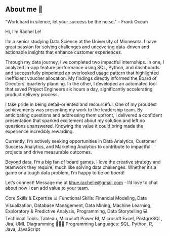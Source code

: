 ## About me 👋

"Work hard in silence, let your success be the noise." – Frank Ocean 

Hi, I’m Rachel Le! 

I’m a senior studying Data Science at the University of Minnesota. I have great passion for solving challenges and uncovering data-driven and actionable insights that enhance customer experiences. 

Through my data journey, I’ve completed two impactful internships. In one, I analyzed in-app feature performance using SQL, Python, and dashboards and successfully pinpointed an overlooked usage pattern that highlighted inefficient voucher allocation. My findings directly informed the Board of Directors’ quarterly planning. In the other, I developed an automated tool that saved Project Engineers six hours a day, significantly accelerating product delivery process. 
 
I take pride in being detail-oriented and resourceful. One of my proudest achievements was presenting my work to the leadership team. By anticipating questions and addressing them upfront, I delivered a confident presentation that sparked excitement about my solution and left no questions unanswered. Knowing the value it could bring made the experience incredibly rewarding. 
 
Currently, I’m actively seeking opportunities in Data Analytics, Customer Success Analytics, and Marketing Analytics to contribute to impactful projects and drive measurable outcomes. 

Beyond data, I’m a big fan of board games. I love the creative strategy and teamwork they require, much like solving data challenges. Whether it’s a game or a tough data problem, I’m happy to be *on board*! 

Let’s connect! Message me at khue.rachelle@gmail.com - I’d love to chat about how I can add value to your team.

Core Skills & Expertise 
📊 Functional Skills: Financial Modeling, Data Visualization, Database Management, Data Mining, Machine Learning, Exploratory & Predictive Analysis, Programming, Data Storytelling 
💻 Technical Tools: Tableau, Microsoft Power BI, Microsoft Excel, PostgreSQL, Jira, UML Diagramming 
👩🏻‍💻 Programming Languages: SQL, Python, R, Java, JavaScript
